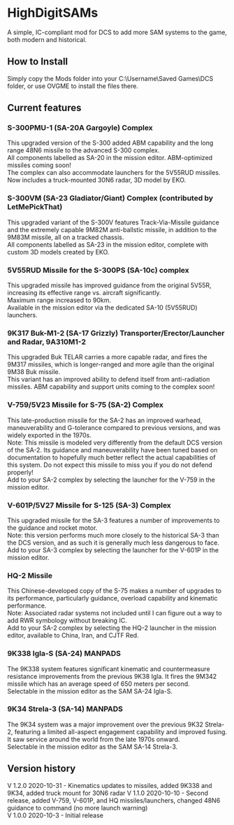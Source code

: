 # HighDigitSAMs
A simple, IC-compliant mod for DCS to add more SAM systems to the game, both modern and historical.  

## How to Install
Simply copy the Mods folder into your C:\Username\Saved Games\DCS folder, or use OVGME to install the files there.  

## Current features  

### S-300PMU-1 (SA-20A Gargoyle) Complex  
This upgraded version of the S-300 added ABM capability and the long range 48N6 missile to the advanced S-300 complex.  
All components labelled as SA-20 in the mission editor. ABM-optimized missiles coming soon!  
The complex can also accommodate launchers for the 5V55RUD missiles.  
Now includes a truck-mounted 30N6 radar, 3D model by EKO.

### S-300VM (SA-23 Gladiator/Giant) Complex (contributed by LetMePickThat)
This upgraded variant of the S-300V features Track-Via-Missile guidance and the extremely capable 9M82M anti-ballstic missile, in addition to the 9M83M missile, all on a tracked chassis.    
All components labelled as SA-23 in the mission editor, complete with custom 3D models created by EKO.  

### 5V55RUD Missile for the S-300PS (SA-10c) complex  
This upgraded missile has improved guidance from the original 5V55R, increasing its effective range vs. aircraft significantly.  
Maximum range increased to 90km.  
Available in the mission editor via the dedicated SA-10 (5V55RUD) launchers.  

### 9K317 Buk-M1-2 (SA-17 Grizzly) Transporter/Erector/Launcher and Radar, 9A310M1-2  
This upgraded Buk TELAR carries a more capable radar, and fires the 9M317 missiles, which is longer-ranged and more agile than the original 9M38 Buk missile.  
This variant has an improved ability to defend itself from anti-radiation missiles. ABM capability and support units coming to the complex soon!  

### V-759/5V23 Missile for S-75 (SA-2) Complex  
This late-production missile for the SA-2 has an improved warhead, maneuverability and G-tolerance compared to previous versions, and was widely exported in the 1970s.  
Note: This missile is modeled very differently from the default DCS version of the SA-2. Its guidance and maneuverability have been tuned based on documentation to hopefully much better reflect the actual capabilities of this system. Do not expect this missile to miss you if you do not defend properly!  
Add to your SA-2 complex by selecting the launcher for the V-759 in the mission editor.  

### V-601P/5V27 Missile for S-125 (SA-3) Complex  
This upgraded missile for the SA-3 features a number of improvements to the guidance and rocket motor.  
Note: this version performs much more closely to the historical SA-3 than the DCS version, and as such it is generally much less dangerous to face.  
Add to your SA-3 complex by selecting the launcher for the V-601P in the mission editor.  

### HQ-2 Missile  
This Chinese-developed copy of the S-75 makes a number of upgrades to its performance, particularly guidance, overload capability and kinematic performance.  
Note: Associated radar systems not included until I can figure out a way to add RWR symbology without breaking IC.  
Add to your SA-2 complex by selecting the HQ-2 launcher in the mission editor, available to China, Iran, and CJTF Red.  

### 9K338 Igla-S (SA-24) MANPADS
The 9K338 system features significant kinematic and countermeasure resistance improvements from the previous 9K38 Igla. It fires the 9M342 missile which has an average speed of 650 meters per second.  
Selectable in the mission editor as the SAM SA-24 Igla-S.  

### 9K34 Strela-3 (SA-14) MANPADS
The 9K34 system was a major improvement over the previous 9K32 Strela-2, featuring a limited all-aspect engagement capability and improved fusing.  
It saw service around the world from the late 1970s onward.  
Selectable in the mission editor as the SAM SA-14 Strela-3.  

## Version history  

V 1.2.0 2020-10-31 - Kinematics updates to missiles, added 9K338 and 9K34, added truck mount for 30N6 radar
V 1.1.0 2020-10-10 - Second release, added V-759, V-601P, and HQ missiles/launchers, changed 48N6 guidance to command (no more launch warning)  
V 1.0.0 2020-10-3 - Initial release  
